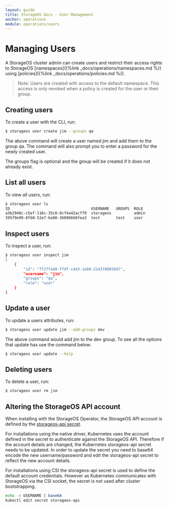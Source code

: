 ```yaml
---
layout: guide
title: StorageOS Docs - User Management
anchor: operations
module: operations/users
---
```


# Managing Users


A StorageOS cluster admin can create users and restrict their access rights to
StorageOS [namespaces]({%link _docs/operations/namespaces.md %}) using
[policies]({%link _docs/operations/policies.md %}).

>Note: Users are created with access to the default namespace. This access is
>only revoked when a policy is created for the user or their group. 

## Creating users

To create a user with the CLI, run:

```bash
$ storageos user create jim --groups qa
```
The above command will create a user named jim and add them to the group qa.
The command will also prompt you to enter a password for the newly created
user. 

The groups flag is optional and the group will be created if it does not
already exist. 

## List all users
To view all users, run:

```bash
$ storageos user ls
ID                                    USERNAME   GROUPS  ROLE
a3b2948c-c5ef-116c-35c0-0cf4a42acf79  storageos          admin
395f9e99-8f60-52e7-6a90-36096666fea3  test       test    user
```

## Inspect users
To inspect a user, run:
```bash
$ storageos user inspect jim
[
    {
        "id": "7f27fa40-ffdf-c443-1e60-214378003b97",
        "username": "jim",
        "groups": "qa",
        "role": "user"
    }
]
```

## Update a user
To update a users attributes, run:

```bash
$ storageos user update jim --add-groups dev
```
The above command would add jim to the dev group. To see all the options that
update has use the command below:

```bash
$ storageos user update --help
```

## Deleting users
To delete a user, run:

```bash
$ storageos user rm jim
```
## Altering the StorageOS API account

When installing with the StorageOS Operator, the StorageOS API account is
defined by the [storageos-api
secret](/docs/platforms/kubernetes/install/1.13#create-a-secret).

For installations using the native driver, Kubernetes uses the account defined
in the secret to authenticate against the StorageOS API. Therefore if the
account details are changed, the Kubernetes storageos-api secret needs to be
updated. In order to update the secret you need to base64 encode the new
username/password and edit the storageos-api secret to reflect the new account
details.

For installations using CSI the storageos-api secret is used to define the
default account credentials. However as Kubernetes communicates with StorageOS
via the CSI socket, the secret is not used after cluster bootstrapping.

```bash
echo -n USERNAME | base64
kubectl edit secret storageos-api
```
